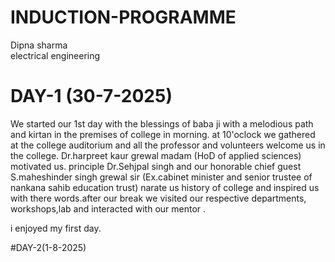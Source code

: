 # INDUCTION-PROGRAMME 
Dipna sharma               
electrical engineering 
# DAY-1 (30-7-2025)


We started our 1st day with the blessings of baba ji with a melodious path and kirtan in the premises of college in morning.
at 10'oclock we gathered at the college auditorium and all the professor and volunteers welcome us in the college.
Dr.harpreet kaur grewal madam (HoD of applied sciences) motivated us.
principle Dr.Sehjpal singh and our honorable chief guest S.maheshinder singh grewal sir (Ex.cabinet minister and senior trustee of nankana sahib education trust) narate us history of college and inspired us with there words.after our break we visited our respective departments, workshops,lab and interacted with our mentor .

i enjoyed my first day.

#DAY-2(1-8-2025)



